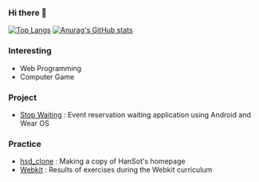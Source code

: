 ### Hi there 👋

[![Top Langs](https://github-readme-stats.vercel.app/api/top-langs/?username=nirgo0930)](https://github.com/nirgo0930/github-readme-stats)
[![Anurag's GitHub stats](https://github-readme-stats.vercel.app/api?username=nirgo0930)](https://github.com/nirgo0930/github-readme-stats)

### Interesting
- Web Programming
- Computer Game

### Project
- [Stop Waiting](https://github.com/nirgo0930/StopWaiting-Android-App-) : Event reservation waiting application using Android and Wear OS

### Practice
- [hsd_clone](https://github.com/nirgo0930/hsd_clone) : Making a copy of HanSot's homepage
- [Webkit](https://github.com/nirgo0930/WebKit) : Results of exercises during the Webkit curriculum
